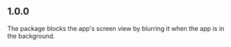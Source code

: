 ## 1.0.0

The package blocks the app's screen view by blurring it when the app is in the background.
